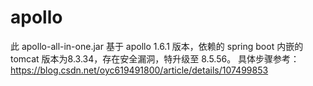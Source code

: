 # apollo
此 apollo-all-in-one.jar 基于 apollo 1.6.1 版本，依赖的 spring boot 内嵌的 tomcat 版本为8.3.34，存在安全漏洞，特升级至 8.5.56。 
具体步骤参考： https://blog.csdn.net/oyc619491800/article/details/107499853
